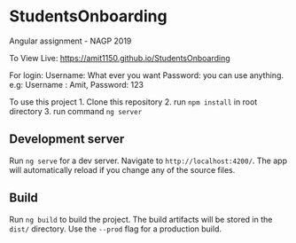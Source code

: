 # StudentsOnboarding

Angular assignment - NAGP 2019

To View Live: https://amit1150.github.io/StudentsOnboarding

For login: 
    Username: What ever you want
    Password: you can use anything. 
    e.g: Username : Amit, Password: 123

To use this project
    1. Clone this repository
    2. run `npm install` in root directory
    3. run command `ng server`


## Development server

Run `ng serve` for a dev server. Navigate to `http://localhost:4200/`. The app will automatically reload if you change any of the source files.

## Build

Run `ng build` to build the project. The build artifacts will be stored in the `dist/` directory. Use the `--prod` flag for a production build.
